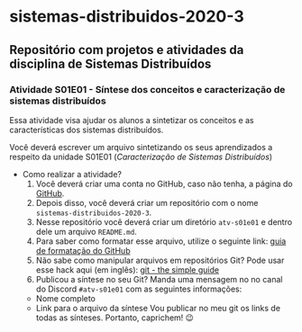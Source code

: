 # sistemas-distribuidos-2020-3

## Repositório com projetos e atividades da disciplina de Sistemas Distribuídos

### Atividade S01E01 - Síntese dos conceitos e caracterização de sistemas distribuídos

Essa atividade visa ajudar os alunos a sintetizar os conceitos e as características dos sistemas distribuídos.

Você deverá escrever um arquivo sintetizando os seus aprendizados a respeito da unidade S01E01 (*Caracterização de Sistemas Distribuídos*)

- Como realizar a atividade?
  1. Você deverá criar uma conta no GitHub, caso não tenha, a página do [GitHub](https://github.com/).
  2. Depois disso, você deverá criar um repositório com o nome `sistemas-distribuidos-2020-3`.
  3. Nesse repositório você deverá criar um diretório `atv-s01e01` e dentro dele um arquivo `README.md`.
  4. Para saber como formatar esse arquivo, utilize o seguinte link: [guia de formatação do GitHub](https://help.github.com/pt/github/writing-on-github/basic-writing-and-formatting-syntax)
  5. Não sabe como manipular arquivos em repositórios Git? Pode usar esse hack aqui (em inglês): [git - the simple guide](https://rogerdudler.github.io/git-guide/)
  6. Publicou a síntese no seu Git? Manda uma mensagem no no canal do Discord `#atv-s01e01` com as seguintes informações:
    - Nome completo
    - Link para o arquivo da síntese
  Vou publicar no meu git os links de todas as sínteses. Portanto, caprichem! 😉
